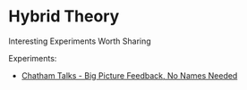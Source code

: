 # Hybrid Theory
Interesting Experiments Worth Sharing

Experiments:
* [Chatham Talks - Big Picture Feedback, No Names Needed](experiments/chatham-talks/chatham-talks-article.md)
